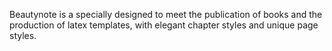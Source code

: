 Beautynote is a specially designed to meet the publication of books and the production of latex templates, with elegant chapter styles and unique page styles.

